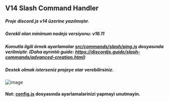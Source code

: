 ## V14 Slash Command Handler
##### Proje discord.js v14 üzerine yazılmıştır.
##### Gerekli olan minimum nodejs versiyonu: v16.11
##### Komutla ilgili örnek ayarlamalar [src/commands/slash/ping.js](https://github.com/memte/v14-slash-command-handler/blob/es6/src/commands/slash/ping.js) dosyasında verilmiştir. (Daha ayrıntılı guide: https://discordjs.guide/slash-commands/advanced-creation.html)
##### Destek olmak isterseniz projeye star verebilirsiniz.
 
![image](https://user-images.githubusercontent.com/63320170/175336722-373eaf92-1454-4bce-b97c-e8a629c2628e.png)

#### Not: [config.js](https://github.com/memte/v14-slash-command-handler/blob/es6/src/config.js) dosyasında ayarlamalarinizi yapmayi unutmayin.
